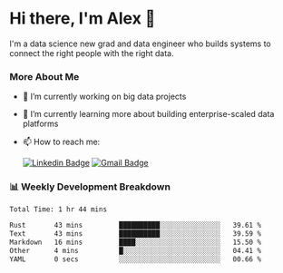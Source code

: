 # Hi there, I'm Alex  👋

I'm a data science new grad and data engineer who builds systems to connect the right people with the right data. 

### More About Me

- 🔭 I’m currently working on big data projects
- 🌱 I’m currently learning more about building enterprise-scaled data platforms
- 📫 How to reach me:

  [![Linkedin Badge](https://img.shields.io/badge/LinkedIn-0077B5?style=for-the-badge&logo=linkedin&logoColor=white)](https://www.linkedin.com/in/itsalexchen) [![Gmail Badge](https://img.shields.io/badge/Gmail-D14836?style=for-the-badge&logo=gmail&logoColor=white)](mailto:itsalexchen@gmail.com)




### 📊 Weekly Development Breakdown
<!--START_SECTION:waka-->

```txt
Total Time: 1 hr 44 mins

Rust       43 mins         ██████████░░░░░░░░░░░░░░░   39.61 %
Text       43 mins         ██████████░░░░░░░░░░░░░░░   39.59 %
Markdown   16 mins         ████░░░░░░░░░░░░░░░░░░░░░   15.50 %
Other      4 mins          █░░░░░░░░░░░░░░░░░░░░░░░░   04.41 %
YAML       0 secs          ░░░░░░░░░░░░░░░░░░░░░░░░░   00.66 %
```

<!--END_SECTION:waka-->
